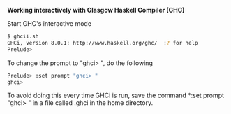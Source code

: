 **Working interactively with Glasgow Haskell Compiler (GHC)**

Start GHC's interactive mode

```sh
$ ghcii.sh
GHCi, version 8.0.1: http://www.haskell.org/ghc/  :? for help
Prelude>
```

To change the prompt to "ghci> ", do the following

```sh
Prelude> :set prompt "ghci> "
ghci>
```

To avoid doing this every time GHCi is run, save the command *:set prompt "ghci> " in a file called .ghci in the home directory.

